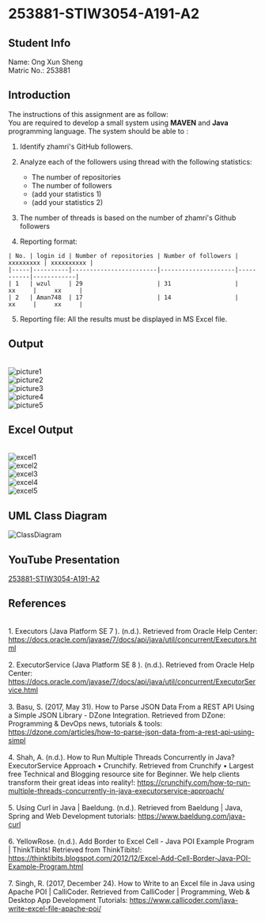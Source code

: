 # 253881-STIW3054-A191-A2

## Student Info
Name: Ong Xun Sheng
<br>Matric No.: 253881

## Introduction
The instructions of this assignment are as follow:
<br>You are required to develop a small system using **MAVEN** and **Java** programming language. The system should be able to :
1. Identify zhamri's GitHub followers.

2. Analyze each of the followers using thread with the following statistics:
    * The number of repositories
    * The number of followers
    * (add your statistics 1)
    * (add your statistics 2)
3. The number of threads is based on the number of zhamri's Github followers
4. Reporting format:
```code 
| No. | login id | Number of repositories | Number of followers | xxxxxxxxx | xxxxxxxxxx |
|-----|----------|------------------------|---------------------|-----------|------------|
| 1   | wzul     | 29                     | 31                  |    xx     |     xx     |
| 2   | Aman748  | 17                     | 14                  |    xx     |     xx     |
```
5. Reporting file: All the results must be displayed in MS Excel file.

## Output
<br>![picture1](https://user-images.githubusercontent.com/38216203/68259807-da306600-0075-11ea-950e-d600f412d66f.PNG)
<br>![picture2](https://user-images.githubusercontent.com/38216203/68259810-da306600-0075-11ea-8626-b2f9642bfeed.PNG)
<br>![picture3](https://user-images.githubusercontent.com/38216203/68259796-d866a280-0075-11ea-8917-073aa5a5b80e.PNG)
<br>![picture4](https://user-images.githubusercontent.com/38216203/68259797-d866a280-0075-11ea-9d91-3c0fe6e8c7b1.PNG)
<br>![picture5](https://user-images.githubusercontent.com/38216203/68259798-d866a280-0075-11ea-9c20-4580420dd5fc.PNG)

## Excel Output 
<br>![excel1](https://user-images.githubusercontent.com/38216203/68259801-d8ff3900-0075-11ea-8353-052d9069571d.PNG)
<br>![excel2](https://user-images.githubusercontent.com/38216203/68259802-d8ff3900-0075-11ea-911a-74c668f722b5.PNG)
<br>![excel3](https://user-images.githubusercontent.com/38216203/68259803-d997cf80-0075-11ea-8a4b-8658e41034b9.PNG)
<br>![excel4](https://user-images.githubusercontent.com/38216203/68259804-d997cf80-0075-11ea-931b-b551f0ce7128.PNG)
<br>![excel5](https://user-images.githubusercontent.com/38216203/68259806-da306600-0075-11ea-8d29-65e047c24118.PNG)

## UML Class Diagram
![ClassDiagram](https://user-images.githubusercontent.com/38216203/68259800-d8ff3900-0075-11ea-97ec-7d9a5dd05a61.png)
## YouTube Presentation
[253881-STIW3054-A191-A2](https://youtu.be/dT-9F1MkvxY "253881-STIW3054-A191-A2")
## References
<br>1. Executors (Java Platform SE 7 ). (n.d.). Retrieved from Oracle Help Center: https://docs.oracle.com/javase/7/docs/api/java/util/concurrent/Executors.html
<br><br>2. ExecutorService (Java Platform SE 8 ). (n.d.). Retrieved from Oracle Help Center: https://docs.oracle.com/javase/7/docs/api/java/util/concurrent/ExecutorService.html
<br><br>3. Basu, S. (2017, May 31). How to Parse JSON Data From a REST API Using a Simple JSON Library - DZone Integration. Retrieved from DZone: Programming & DevOps news, tutorials & tools: https://dzone.com/articles/how-to-parse-json-data-from-a-rest-api-using-simpl
<br><br>4. Shah, A. (n.d.). How to Run Multiple Threads Concurrently in Java? ExecutorService Approach • Crunchify. Retrieved from Crunchify • Largest free Technical and Blogging resource site for Beginner. We help clients transform their great ideas into reality!: https://crunchify.com/how-to-run-multiple-threads-concurrently-in-java-executorservice-approach/
<br><br>5. Using Curl in Java | Baeldung. (n.d.). Retrieved from Baeldung | Java, Spring and Web Development tutorials: https://www.baeldung.com/java-curl
<br><br>6. YellowRose. (n.d.). Add Border to Excel Cell - Java POI Example Program | ThinkTibits! Retrieved from ThinkTibits!: https://thinktibits.blogspot.com/2012/12/Excel-Add-Cell-Border-Java-POI-Example-Program.html
<br><br>7. Singh, R. (2017, December 24). How to Write to an Excel file in Java using Apache POI | CalliCoder. Retrieved from CalliCoder | Programming, Web & Desktop App Development Tutorials: https://www.callicoder.com/java-write-excel-file-apache-poi/
